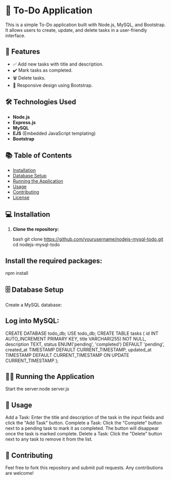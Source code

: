 # 📝 To-Do Application

This is a simple To-Do application built with Node.js, MySQL, and Bootstrap. It allows users to create, update, and delete tasks in a user-friendly interface.

## 🚀 Features

- ✅ Add new tasks with title and description.
- ✔️ Mark tasks as completed.
- 🗑️ Delete tasks.
- 📱 Responsive design using Bootstrap.

## 🛠️ Technologies Used

- **Node.js**
- **Express.js**
- **MySQL**
- **EJS** (Embedded JavaScript templating)
- **Bootstrap**

## 📚 Table of Contents

- [Installation](#installation)
- [Database Setup](#database-setup)
- [Running the Application](#running-the-application)
- [Usage](#usage)
- [Contributing](#contributing)
- [License](#license)

## 💻 Installation

1. **Clone the repository:**

   bash
   git clone https://github.com/yourusername/nodejs-mysql-todo.git
   cd nodejs-mysql-todo

  ## Install the required packages:
   npm install

## 🗄️ Database Setup
  Create a MySQL database:

##  Log into MySQL:
  CREATE DATABASE todo_db;
  USE todo_db;
  CREATE TABLE tasks (
      id INT AUTO_INCREMENT PRIMARY KEY,
      title VARCHAR(255) NOT NULL,
      description TEXT,
      status ENUM('pending', 'completed') DEFAULT 'pending',
      created_at TIMESTAMP DEFAULT CURRENT_TIMESTAMP,
      updated_at TIMESTAMP DEFAULT CURRENT_TIMESTAMP ON UPDATE CURRENT_TIMESTAMP
  );

## 🏃‍♂️ Running the Application
  Start the server:node server.js
## 📖 Usage
Add a Task: Enter the title and description of the task in the input fields and click the "Add Task" button.
Complete a Task: Click the "Complete" button next to a pending task to mark it as completed. The button will disappear once the task is marked complete.
Delete a Task: Click the "Delete" button next to any task to remove it from the list.
## 🤝 Contributing
Feel free to fork this repository and submit pull requests. Any contributions are welcome!
